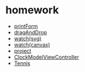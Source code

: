 # homework
- [printForm](https://seryozhabaleyko.github.io/homework/printForm/)
- [dragAndDrop](https://seryozhabaleyko.github.io/homework/dragAndDrop/)
- [watch(svg)](https://seryozhabaleyko.github.io/homework/watch(svg)/)
- [watch(canvas)](https://seryozhabaleyko.github.io/homework/watch(canvas)/)
- [project](https://seryozhabaleyko.github.io/homework/thesis-project.html)
- [ClockModelViewController](https://seryozhabaleyko.github.io/homework/ClockModelViewController/)
- [Tennis](https://seryozhabaleyko.github.io/homework/Tennis/)
